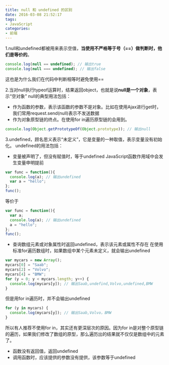 ```yaml
---
title: null 和 undefined 的区别
date: 2016-03-08 21:52:17
tags:
- JavaScript
categories:
- 前端
---
```

 1.null和undefined都被用来表示空值，**当使用不严格等于号（==）做判断时，他们是等价的**。
```js
console.log(null == undefined); // 输出true
console.log(null === undefined); // 输出false
```
这也是为什么我们在代码中判断相等时避免使用==

2.当对null执行typeof运算时，结果返回object，也就是说**null是一个对象**，表示“空对象”
null的典型用法包括：
- 作为函数的参数，表示该函数的参数不是对象。比如在使用Ajax进行get时，我们常用request.send(null)表示不发送数据
- 作为对象原型链的终点。在使用for in遍历原型链的会用到。
```js
console.log(Object.getPrototypeOf(Object.prototype)); // 输出null
```

3.undefined，顾名思义表示“未定义”，它是变量的一种取值，表示变量没有初始化。
undefined的用法包括：
- 变量被声明了，但没有赋值时，等于undefined
JavaScript函数作用域中会发生变量申明提前
```js
var func = function(){
  console.log(a); // 输出undefined
  var a = "hello";
};
func();
```
等价于
```js
var func = function(){
  var a;
  console.log(a); // 输出undefined
  a = "hello";
};
func();
```
- 查询数组元素或对象属性时返回undefined，表示该元素或属性不存在
在使用标准for遍历数组时，如果数组中某个元素未定义，就会输出undefined
```js
var mycars = new Array();
mycars[0] = "Saab"; 
mycars[2] = "Volvo"; 
mycars[4] = "BMW";
for (y = 0; y < mycars.length; y++) { 
  console.log(mycars[y]); // 输出Saab,undefind,Volvo,undefined,BMW
}
```
但是用for in遍历时，并不会输出undefined
```js
for (y in mycars) { 
  console.log(mycars[y]); // 输出Saab,Volvo，BMW
}
```
所以有人推荐不使用for in，其实还有更深层次的原因。因为for in是对整个原型链的遍历，如果我们修改了数组的原型，那么遍历出的结果就不仅仅是数组中的元素了。
- 函数没有返回值，返回undefined
- 调用函数时，应该提供的参数没有提供，该参数等于undefined
